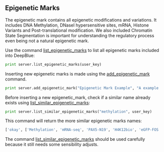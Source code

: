 ## Epigenetic Marks

The epigenetic mark contains all epigenetic modifications and variations. It includes DNA Methylation, DNaseI hypersensitive sites, mRNA, Histone Variants and Post-translational modification. We also included Chromatin State Segmentation is important for understanding the regulatory process even being not a natural epigenetic mark.

Use the command [list_epigenetic_marks](http://deepblue.mpi-inf.mpg.de/api.html#api-list_epigenetic_marks) to list all epigenetic marks included into DeepBlue:

```python
print server.list_epigenetic_marks(user_key)
``` 

Inserting new epigenetic marks is made using the [add_epigenetic_mark](http://deepblue.mpi-inf.mpg.de/api.html#api-add_epigenetic_marks) command.

```python
print server.add_epigenetic_mark("Epigenetic Mark Example", "A example of epigenetic mark", user_key)
```

Before inserting a new epigenetic_mark, check if a similar name already exists using [list_similar_epigenetic_marks](http://deepblue.mpi-inf.mpg.de/api.html#api-list_similar_epigenetic_marks):
```python
print server.list_similar_epigenetic_marks("methylation", user_key)
```
This command will return the more similar epigenetic marks names:
```python
['okay', ['Methylation', 'mRNA-seq', 'PAX5-N19', 'H4K12bio', 'eGFP-FOS']]
```
The command [list_similar_epigenetic_marks](http://deepblue.mpi-inf.mpg.de/api.html#api-list_similar_epigenetic_marks) should be used carefully because it still needs some sensibility adjusts.